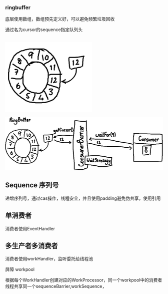 ### ringbuffer

底层使用数组，数组预先定义好，可以避免频繁垃圾回收

通过名为cursor的sequence指定队列头


##

![ringbuffer](img/ringbuffer/ringbuffer1.png)


![ringbuffer](img/ringbuffer/ringbufferconsumer.png)


## Sequence 序列号

递增序列号，通过cas操作，线程安全，并且使用padding避免伪共享，使用引用

## 单消费者

消费者使用EventHandler

## 多生产者多消费者

消费者使用workHandler，监听委托给线程池

屏障
workpool

根据每个WorkHandler创建对应的WorkProcessor，同一个workpool中的消费者线程共享同一个sequenceBarrier,workSequence，


